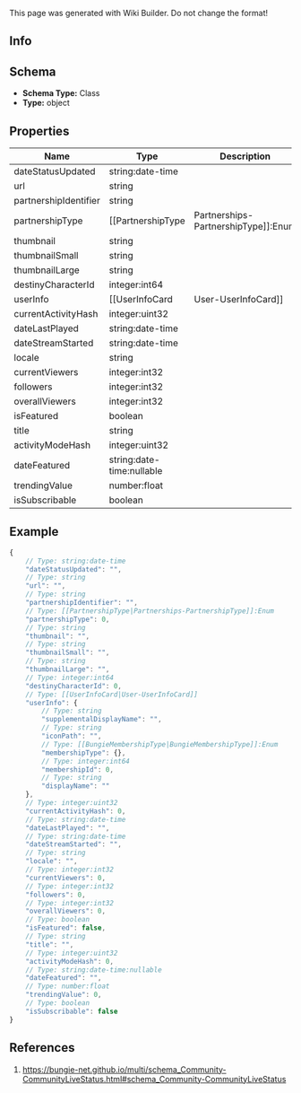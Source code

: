 <span class="wiki-builder">This page was generated with Wiki Builder. Do not change the format!</span>

## Info

## Schema
* **Schema Type:** Class
* **Type:** object

## Properties
Name | Type | Description
---- | ---- | -----------
dateStatusUpdated | string:date-time | 
url | string | 
partnershipIdentifier | string | 
partnershipType | [[PartnershipType|Partnerships-PartnershipType]]:Enum | 
thumbnail | string | 
thumbnailSmall | string | 
thumbnailLarge | string | 
destinyCharacterId | integer:int64 | 
userInfo | [[UserInfoCard|User-UserInfoCard]] | 
currentActivityHash | integer:uint32 | 
dateLastPlayed | string:date-time | 
dateStreamStarted | string:date-time | 
locale | string | 
currentViewers | integer:int32 | 
followers | integer:int32 | 
overallViewers | integer:int32 | 
isFeatured | boolean | 
title | string | 
activityModeHash | integer:uint32 | 
dateFeatured | string:date-time:nullable | 
trendingValue | number:float | 
isSubscribable | boolean | 

## Example
```javascript
{
    // Type: string:date-time
    "dateStatusUpdated": "",
    // Type: string
    "url": "",
    // Type: string
    "partnershipIdentifier": "",
    // Type: [[PartnershipType|Partnerships-PartnershipType]]:Enum
    "partnershipType": 0,
    // Type: string
    "thumbnail": "",
    // Type: string
    "thumbnailSmall": "",
    // Type: string
    "thumbnailLarge": "",
    // Type: integer:int64
    "destinyCharacterId": 0,
    // Type: [[UserInfoCard|User-UserInfoCard]]
    "userInfo": {
        // Type: string
        "supplementalDisplayName": "",
        // Type: string
        "iconPath": "",
        // Type: [[BungieMembershipType|BungieMembershipType]]:Enum
        "membershipType": {},
        // Type: integer:int64
        "membershipId": 0,
        // Type: string
        "displayName": ""
    },
    // Type: integer:uint32
    "currentActivityHash": 0,
    // Type: string:date-time
    "dateLastPlayed": "",
    // Type: string:date-time
    "dateStreamStarted": "",
    // Type: string
    "locale": "",
    // Type: integer:int32
    "currentViewers": 0,
    // Type: integer:int32
    "followers": 0,
    // Type: integer:int32
    "overallViewers": 0,
    // Type: boolean
    "isFeatured": false,
    // Type: string
    "title": "",
    // Type: integer:uint32
    "activityModeHash": 0,
    // Type: string:date-time:nullable
    "dateFeatured": "",
    // Type: number:float
    "trendingValue": 0,
    // Type: boolean
    "isSubscribable": false
}

```

## References
1. https://bungie-net.github.io/multi/schema_Community-CommunityLiveStatus.html#schema_Community-CommunityLiveStatus
